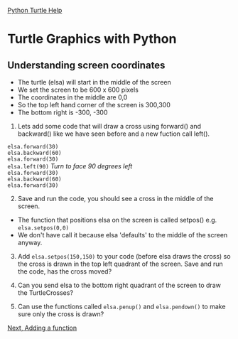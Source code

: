 [Python Turtle Help](https://docs.python.org/3.8/library/turtle.html#module-turtle)  

# Turtle Graphics with Python

## Understanding screen coordinates

 - The turtle (elsa) will start in the middle of the screen
 - We set the screen to be 600 x 600 pixels
 - The coordinates in the middle are 0,0
 - So the top left hand corner of the screen is 300,300
 - The bottom right is -300, -300

 1. Lets add some code that will draw a cross using forward() and backward() like we have seen before and a new fuction call left().

 `elsa.forward(30)`  
 `elsa.backward(60)`   
 `elsa.forward(30)`  
 `elsa.left(90)` *Turn to face 90 degrees left*  
 `elsa.forward(30)`  
 `elsa.backward(60)`  
 `elsa.forward(30)`  

2. Save and run the code, you should see a cross in the middle of the screen.

  - The function that positions elsa on the screen is called setpos() e.g. `elsa.setpos(0,0)`
  - We don't have call it because elsa 'defaults' to the middle of the screen anyway.  


3. Add `elsa.setpos(150,150)` to your code (before elsa draws the cross) so the cross is drawn in the top left quadrant of the screen. Save and run the code, has the cross moved?

4. Can you send elsa to the bottom right quadrant of the screen to draw the TurtleCrosses?

5. Can use the functions called `elsa.penup()` and `elsa.pendown()` to make sure only the cross is drawn?  

[Next, Adding a function](https://github.com/MarkGadsby/TurtleGraphics/wiki/Function)